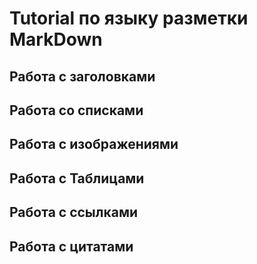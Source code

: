 # Tutorial по языку разметки MarkDown

## Работа с заголовками

## Работа со списками

## Работа с изображениями

## Работа с Таблицами

## Работа с ссылками

## Работа с цитатами

